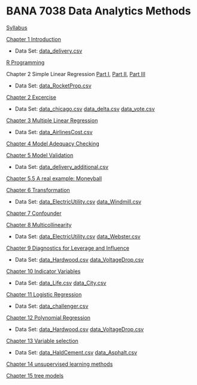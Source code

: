 # BANA 7038 Data Analytics Methods

[Syllabus](./BANA7038_002_Zu_syllabus_20SS.pdf)

[Chapter 1 Introduction](./chapter1.html)

* Data Set: [data_delivery.csv](./data_delivery.csv)

[R Programming](./Rprogramming.html)

Chapter 2 Simple Linear Regression [Part I](./chapter2_part1.html), [Part II](./chapter2_part2.html), [Part III](./chapter2_part3.html)

* Data Set: [data_RocketProp.csv](./data_RocketProp.csv)

[Chapter 2 Excercise](./chapter2_ex.html)

* Data Set: [data_chicago.csv](./data_chicago.csv) [data_delta.csv](./data_delta.csv) [data_vote.csv](./data_vote.csv)

[Chapter 3 Multiple Linear Regression](./chapter3.html)

* Data Set: [data_AirlinesCost.csv](data_AirlinesCost.csv)

[Chapter 4 Model Adequacy Checking](./chapter4.html)

[Chapter 5 Model Validation](./chapter5.html)

* Data Set: [data_delivery_additional.csv](./data_delivery_additional.csv)

[Chapter 5.5 A real example: Moneyball](./moneyball.html)

[Chapter 6 Transformation](./chapter6.html)

* Data Set: [data_ElectricUtility.csv](data_ElectricUtility.csv) [data_Windmill.csv](./data_Windmill.csv)

[Chapter 7 Confounder](./chapter7.html)

[Chapter 8 Multicollinearity](./chapter8.html)

* Data Set: [data_ElectricUtility.csv](data_BodyFat.csv) [data_Webster.csv](./data_Webster.csv)

[Chapter 9 Diagnostics for Leverage and Influence](./chapter9.html)

* Data Set: [data_Hardwood.csv](./data_Hardwood.csv) [data_VoltageDrop.csv](./data_VoltageDrop.csv)

[Chapter 10 Indicator Variables](./chapter10.html)

* Data Set: [data_Life.csv](./data_Life.csv) [data_City.csv](./data_City.csv)

[Chapter 11 Logistic Regression](./chapter11.html)

* Data Set: [data_challenger.csv](./data_challenger.csv)

[Chapter 12 Polynomial Regression](./chapter12.html)

* Data Set: [data_Hardwood.csv](./data_Hardwood.csv) [data_VoltageDrop.csv](./data_VoltageDrop.csv)

[Chapter 13 Variable selection](./chapter13.html)

* Data Set: [data_HaldCement.csv](./data_HaldCement.csv) [data_Asphalt.csv](./data_Asphalt.csv)

[Chapter 14 unsupervised learning methods](https://zzz1990771.github.io/Data-Mining-R/7.%20Unsupervised%20learning%20(cluster%20analysis,%20association%20rules)/7_UnsupervisedLearning.html)

[Chapter 15 tree models](https://zzz1990771.github.io/Data-Mining-R/5.%20Tree%20models/5_Tree.html)
